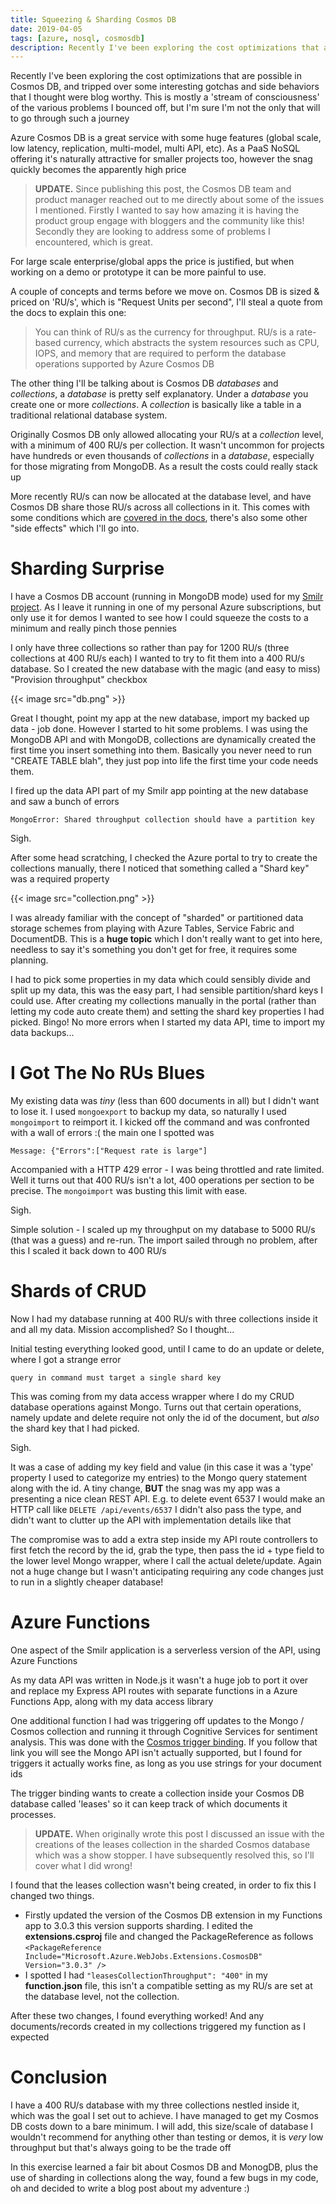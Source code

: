 ```yaml
---
title: Squeezing & Sharding Cosmos DB
date: 2019-04-05
tags: [azure, nosql, cosmosdb]
description: Recently I've been exploring the cost optimizations that are possible in Cosmos DB, and tripped over some interesting gotchas and side behaviors that I thought were blog worthy. This is mostly a 'stream of consciousness' of the various problems I bounced off, but I'm sure I'm not the only that will to go through such a journey
---
```

Recently I've been exploring the cost optimizations that are possible in Cosmos DB, and tripped over some interesting gotchas and side behaviors that I thought were blog worthy. This is mostly a 'stream of consciousness' of the various problems I bounced off, but I'm sure I'm not the only that will to go through such a journey

Azure Cosmos DB is a great service with some huge features (global scale, low latency, replication, multi-model, multi API, etc). As a PaaS NoSQL offering it's naturally attractive for smaller projects too, however the snag quickly becomes the apparently high price

> **UPDATE.** Since publishing this post, the Cosmos DB team and product manager reached out to me directly about some of the issues I mentioned. Firstly I wanted to say how amazing it is having the product group engage with bloggers and the community like this! Secondly they are looking to address some of problems I encountered, which is great.

For large scale enterprise/global apps the price is justified, but when working on a demo or prototype it can be more painful to use. 

A couple of concepts and terms before we move on. Cosmos DB is sized & priced on 'RU/s', which is "Request Units per second", I'll steal a quote from the docs to explain this one:
> You can think of RU/s as the currency for throughput. RU/s is a rate-based currency, which abstracts the system resources such as CPU, IOPS, and memory that are required to perform the database operations supported by Azure Cosmos DB

The other thing I'll be talking about is Cosmos DB *databases* and *collections*, a *database* is pretty self explanatory. Under a *database* you create one or more *collections*. A *collection* is basically like a table in a traditional relational database system. 

Originally Cosmos DB only allowed allocating your RU/s at a *collection* level, with a minimum of 400 RU/s per collection. It wasn't uncommon for projects have hundreds or even thousands of *collections* in a *database*, especially for those migrating from MongoDB. As a result the costs could really stack up

More recently RU/s can now be allocated at the database level, and have Cosmos DB share those RU/s across all collections in it. This comes with some conditions which are [covered in the docs](https://docs.microsoft.com/en-us/azure/cosmos-db/set-throughput), there's also some other "side effects" which I'll go into.

# Sharding Surprise
I have a Cosmos DB account (running in MongoDB mode) used for my [Smilr project](https://smilr.benco.io). As I leave it running in one of my personal Azure subscriptions, but only use it for demos I wanted to see how I could squeeze the costs to a minimum and really pinch those pennies

I only have three collections so rather than pay for 1200 RU/s (three collections at 400 RU/s each) I wanted to try to fit them into a 400 RU/s database. So I created the new database with the magic (and easy to miss) "Provision throughput" checkbox

{{< image src="db.png" >}}

Great I thought, point my app at the new database, import my backed up data - job done. However I started to hit some problems. I was using the MongoDB API and with MongoDB, collections are dynamically created the first time you insert something into them. Basically you never need to run "CREATE TABLE blah", they just pop into life the first time your code needs them.

I fired up the data API part of my Smilr app pointing at the new database and saw a bunch of errors
```
MongoError: Shared throughput collection should have a partition key
```

Sigh.

After some head scratching, I checked the Azure portal to try to create the collections manually, there I noticed that something called a "Shard key" was a required property 

{{< image src="collection.png" >}}

I was already familiar with the concept of "sharded" or partitioned data storage schemes from playing with Azure Tables, Service Fabric and DocumentDB. This is a **huge topic** which I don't really want to get into here, needless to say it's something you don't get for free, it requires some planning. 

I had to pick some properties in my data which could sensibly divide and split up my data, this was the easy part, I had sensible partition/shard keys I could use. After creating my collections manually in the portal (rather than letting my code auto create them) and setting the shard key properties I had picked. Bingo! No more errors when I started my data API, time to import my data backups...

# I Got The No RUs Blues
My existing data was *tiny* (less than 600 documents in all) but I didn't want to lose it. I used `mongoexport` to backup my data, so naturally I used `mongoimport` to reimport it. I kicked off the command and was confronted with a wall of errors :( the main one I spotted was 
```
Message: {"Errors":["Request rate is large"]
```
Accompanied with a HTTP 429 error - I was being throttled and rate limited. Well it turns out that 400 RU/s isn't a lot, 400 operations per section to be precise. The `mongoimport` was busting this limit with ease. 

Sigh.

Simple solution - I scaled up my throughput on my database to 5000 RU/s (that was a guess) and re-run. The import sailed through no problem, after this I scaled it back down to 400 RU/s

# Shards of CRUD 
Now I had my database running at 400 RU/s with three collections inside it and all my data. Mission accomplished? So I thought...

Initial testing everything looked good, until I came to do an update or delete, where I got a strange error 
```
query in command must target a single shard key
```

This was coming from my data access wrapper where I do my CRUD database operations against Mongo. Turns out that certain operations, namely update and delete require not only the id of the document, but *also* the shard key that I had picked.

Sigh.

It was a case of adding my key field and value (in this case it was a 'type' property I used to categorize my entries) to the Mongo query statement along with the id. A tiny change, **BUT** the snag was my app was a presenting a nice clean REST API. E.g. to delete event 6537 I would make an HTTP call like `DELETE /api/events/6537` I didn't also pass the type, and didn't want to clutter up the API with implementation details like that 

The compromise was to add a extra step inside my API route controllers to first fetch the record by the id, grab the type, then pass the id + type field to the lower level Mongo wrapper, where I call the actual delete/update. Again not a huge change but I wasn't anticipating requiring any code changes just to run in a slightly cheaper database!


# Azure Functions 
One aspect of the Smilr application is a serverless version of the API, using Azure Functions

As my data API was written in Node.js it wasn't a huge job to port it over and replace my Express API routes with separate functions in a Azure Functions App, along with my data access library

One additional function I had was triggering off updates to the Mongo / Cosmos collection and running it through Cognitive Services for sentiment analysis. This was done with the [Cosmos trigger binding](https://docs.microsoft.com/en-us/azure/azure-functions/functions-create-cosmos-db-triggered-function). If you follow that link you will see the Mongo API isn't actually supported, but I found for triggers it actually works fine, as long as you use strings for your document ids

The trigger binding wants to create a collection inside your Cosmos DB database called 'leases' so it can keep track of which documents it processes. 

> **UPDATE.** When originally wrote this post I discussed an issue with the creations of the leases collection in the sharded Cosmos database which was a show stopper. I have subsequently resolved this, so I'll cover what I did wrong!

I found that the leases collection wasn't being created, in order to fix this I changed two things. 
- Firstly updated the version of the Cosmos DB extension in my Functions app to 3.0.3 this version supports sharding. I edited the **extensions.csproj** file and changed the PackageReference as follows `<PackageReference Include="Microsoft.Azure.WebJobs.Extensions.CosmosDB" Version="3.0.3" />`
- I spotted I had `"leasesCollectionThroughput": "400"` in my **function.json** file, this isn't a compatible setting as my RU/s are set at the database level, not the collection. 
 
After these two changes, I found everything worked! And any documents/records created in my collections triggered my function as I expected

# Conclusion
I have a 400 RU/s database with my three collections nestled inside it, which was the goal I set out to achieve. I have managed to get my Cosmos DB costs down to a bare minimum. I will add, this size/scale of database I wouldn't recommend for anything other than testing or demos, it is *very* low throughput but that's always going to be the trade off

In this exercise learned a fair bit about Cosmos DB and MonogDB, plus the use of sharding in collections along the way, found a few bugs in my code, oh and decided to write a blog post about my adventure :)